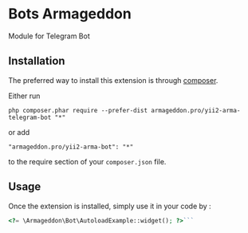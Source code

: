 Bots Armageddon
=======================
Module  for Telegram Bot

Installation
------------

The preferred way to install this extension is through [composer](http://getcomposer.org/download/).

Either run

```
php composer.phar require --prefer-dist armageddon.pro/yii2-arma-telegram-bot "*"
```

or add

```
"armageddon.pro/yii2-arma-bot": "*"
```

to the require section of your `composer.json` file.


Usage
-----

Once the extension is installed, simply use it in your code by  :

```php
<?= \Armageddon\Bot\AutoloadExample::widget(); ?>```

